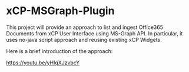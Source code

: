 # xCP-MSGraph-Plugin
This project will provide an approach to list and ingest Office365 Documents from xCP User Interface using MS-Graph API. In particular, it uses no-java script approach and reusing existing xCP Widgets.

Here is a brief introduction of the approach:

https://youtu.be/yHIqXJzvbcY

